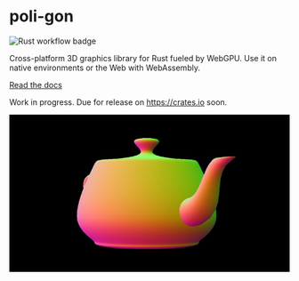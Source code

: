 # poli-gon

![Rust workflow badge](https://github.com/cszach/poli-gon/actions/workflows/rust.yml/badge.svg)

Cross-platform 3D graphics library for Rust fueled by WebGPU. Use it on native
environments or the Web with WebAssembly.

[Read the docs][docs]

[docs]: https://zachnguyen.com/poli-gon

Work in progress. Due for release on <https://crates.io> soon.

![A rendering of the Utah teapot with its vertex normals as RGB colors.](./poli-teapot.jpg)
